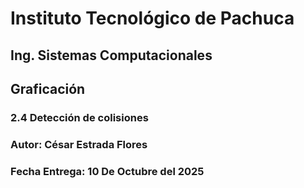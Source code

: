 # Instituto Tecnológico de Pachuca
## Ing. Sistemas Computacionales
## Graficación
### 2.4 Detección de colisiones   
### Autor: César Estrada Flores
### Fecha Entrega: 10 De Octubre del 2025
